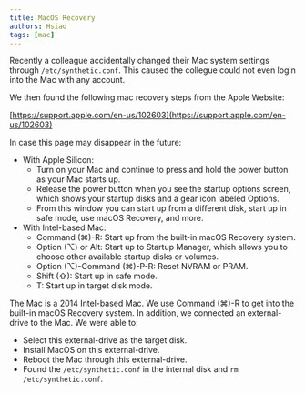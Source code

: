 ```yaml
---
title: MacOS Recovery
authors: Hsiao
tags: [mac]
---
```


Recently a colleague accidentally changed their Mac system settings
through `/etc/synthetic.conf`. This caused the collegue could not even
login into the Mac with any account.

We then found the following mac recovery steps from the Apple Website:

[https://support.apple.com/en-us/102603](https://support.apple.com/en-us/102603)

In case this page may disappear in the future:

* With Apple Silicon:
    * Turn on your Mac and continue to press and hold the power button as your Mac starts up.
    * Release the power button when you see the startup options screen, which shows your startup disks and a gear icon labeled Options.
    * From this window you can start up from a different disk, start up in safe mode, use macOS Recovery, and more.
* With Intel-based Mac:
    * Command (⌘)-R: Start up from the built-in macOS Recovery system.
    * Option (⌥) or Alt: Start up to Startup Manager, which allows you to choose other available startup disks or volumes.
    * Option (⌥)-Command (⌘)-P-R: Reset NVRAM or PRAM.
    * Shift (⇧): Start up in safe mode.
    * T: Start up in target disk mode.

The Mac is a 2014 Intel-based Mac. We use Command (⌘)-R to get into the built-in macOS Recovery system.
In addition, we connected an external-drive to the Mac. We were able to:
* Select this external-drive as the target disk.
* Install MacOS on this external-drive.
* Reboot the Mac through this external-drive.
* Found the `/etc/synthetic.conf` in the internal disk and `rm /etc/synthetic.conf`.

